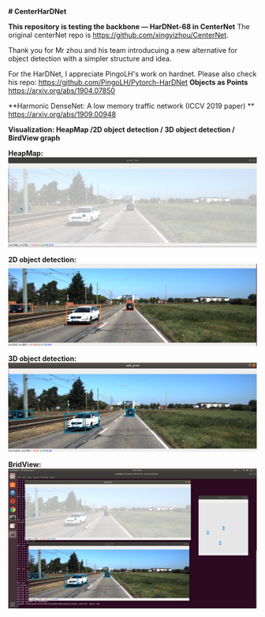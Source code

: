**# CenterHarDNet**

**This repository is testing the backbone — HarDNet-68 in CenterNet**
The original centerNet repo is https://github.com/xingyizhou/CenterNet.

Thank you for Mr zhou and his team introducuing a new alternative for object detection with a simpler structure and idea.

For the HarDNet, I appreciate PingoLH's work on hardnet. Please also check his repo: https://github.com/PingoLH/Pytorch-HarDNet
**Objects as Points**
https://arxiv.org/abs/1904.07850

**Harmonic DenseNet: A low memory traffic network (ICCV 2019 paper)
**
https://arxiv.org/abs/1909.00948


**Visualization: HeapMap /2D object detection / 3D object detection / BirdView graph**


**HeapMap:**
<img src="result-visualization/heat_map.png">


**2D object detection:**
<img src="result-visualization/2dbbox.png">

**3D object detection:**
<img src="result-visualization/3dbbox.png">

**BridView:**
<img src="result-visualization/demo.png">

